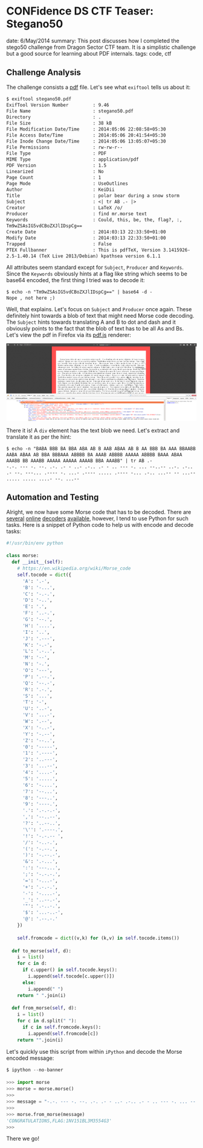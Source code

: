 CONFidence DS CTF Teaser: Stegano50
===================================
date: 6/May/2014
summary: This post discusses how I completed the stego50 challenge from Dragon Sector CTF team. It is a simplistic challenge but a good source for learning about PDF internals.
tags: code, ctf

## Challenge Analysis

The challenge consists a [pdf](/static/files/posts_confidence_ds_ctf_stego50/stegano50.pdf) file. Let's see what `exiftool` tells us about it:

```
$ exiftool stegano50.pdf
ExifTool Version Number         : 9.46
File Name                       : stegano50.pdf
Directory                       : .
File Size                       : 38 kB
File Modification Date/Time     : 2014:05:06 22:08:58+05:30
File Access Date/Time           : 2014:05:06 20:41:54+05:30
File Inode Change Date/Time     : 2014:05:06 13:05:07+05:30
File Permissions                : rw-rw-r--
File Type                       : PDF
MIME Type                       : application/pdf
PDF Version                     : 1.5
Linearized                      : No
Page Count                      : 1
Page Mode                       : UseOutlines
Author                          : KeiDii
Title                           : polar bear during a snow storm
Subject                         : <| tr AB .- |>
Creator                         : LaTeX /o/
Producer                        : find mr.morse text
Keywords                        : Could, this, be, the, flag?, :, Tm9wZSAsIG5vdCBoZXJlIDspCg==
Create Date                     : 2014:03:13 22:33:50+01:00
Modify Date                     : 2014:03:13 22:33:50+01:00
Trapped                         : False
PTEX Fullbanner                 : This is pdfTeX, Version 3.1415926-2.5-1.40.14 (TeX Live 2013/Debian) kpathsea version 6.1.1
```

All attributes seem standard except for `Subject`, `Producer` and `Keywords`. Since the `Keywords` obviously hints at a flag like string which seems to be base64 encoded, the first thing I tried was to decode it:

```
$ echo -n "Tm9wZSAsIG5vdCBoZXJlIDspCg==" | base64 -d - 
Nope , not here ;)
```

Well, that explains. Let's focus on `Subject` and `Producer` once again. These definitely hint towards a blob of text that might need Morse code decoding. The `Subject` hints towards translating A and B to dot and dash and it obviously points to the fact that the blob of text has to be all As and Bs. Let's view the pdf in Firefox via its [pdf.js](https://mozilla.github.io/pdf.js/) renderer:

![stego50_pdfjs.png](/static/files/posts_confidence_ds_ctf_stego50/stego50_pdfjs.png)

There it is! A `div` element has the text blob we need. Let's extract and translate it as per the hint:

```
$ echo -n "BABA BBB BA BBA ABA AB B AAB ABAA AB B AA BBB BA AAA BBAABB AABA ABAA AB BBA BBBAAA ABBBB BA AAAB ABBBB AAAAA ABBBB BAAA ABAA AAABB BB AAABB AAAAA AAAAA AAAAB BBA AAABB" | tr AB .-
-.-. --- -. --. .-. .- - ..- .-.. .- - .. --- -. ... --..-- ..-. .-.. .- --. ---... .---- -. ...- .---- ..... .---- -... .-.. ...-- -- ...-- ..... ..... ....- --. ...--
```

## Automation and Testing

Alright, we now have some Morse code that has to be decoded. There are [several](http://mattfedder.com/cgi-bin/morse.pl) [online](http://morsecode.scphillips.com/translator.html) [decoders](http://www.onlineconversion.com/morse_code.htm) [available](http://www.unit-conversion.info/texttools/morse-code/), however, I tend to use Python for such tasks. Here is a snippet of Python code to help us with encode and decode tasks:

```python
#!/usr/bin/env python

class morse:
  def __init__(self):
    # https://en.wikipedia.org/wiki/Morse_code
    self.tocode = dict({
      'A': '.-',
      'B': '-...',
      'C': '-.-.',
      'D': '-..',
      'E': '.',
      'F': '..-.',
      'G': '--.',
      'H': '....',
      'I': '..',
      'J': '.---',
      'K': '-.-',
      'L': '.-..',
      'M': '--',
      'N': '-.',
      'O': '---',
      'P': '.--.',
      'Q': '--.-',
      'R': '.-.',
      'S': '...',
      'T': '-',
      'U': '..-',
      'V': '...-',
      'W': '.--',
      'X': '-..-',
      'Y': '-.--',
      'Z': '--..',
      '0': '-----',
      '1': '.----',
      '2': '..---',
      '3': '...--',
      '4': '....-',
      '5': '.....',
      '6': '-....',
      '7': '--...',
      '8': '---..',
      '9': '----.',
      '.': '.-.-.-',
      ',': '--..--',
      '?': '..--..',
      '\'': '.----.',
      '!': '-.-.-- ',
      '/': '-..-.',
      '(': '-.--.',
      ')': '-.--.-',
      '&': '.-...',
      ':': '---...',
      ';': '-.-.-.',
      '=': '-...-',
      '+': '.-.-.',
      '-': '-....-',
      '_': '..--.-',
      '"': '.-..-.',
      '$': '...-..-',
      '@': '.--.-.'
    })

    self.fromcode = dict((v,k) for (k,v) in self.tocode.items())

  def to_morse(self, d):
    i = list()
    for c in d:
      if c.upper() in self.tocode.keys():
        i.append(self.tocode[c.upper()])
      else:
        i.append(" ")
    return " ".join(i)

  def from_morse(self, d):
    i = list()
    for c in d.split(" "):
      if c in self.fromcode.keys():
        i.append(self.fromcode[c])
    return "".join(i)
```

Let's quickly use this script from within `iPython` and decode the Morse encoded message:

```python
$ ipython --no-banner

>>> import morse
>>> morse = morse.morse()
>>>
>>> message = "-.-. --- -. --. .-. .- - ..- .-.. .- - .. --- -. ... --..-- ..-. .-.. .- --. ---... .---- -. ...- .---- ..... .---- -... .-.. ...-- -- ...-- ..... ..... ....- --. ...--"
>>>
>>> morse.from_morse(message)
'CONGRATULATIONS,FLAG:1NV151BL3M3554G3'
>>>
```

There we go!
